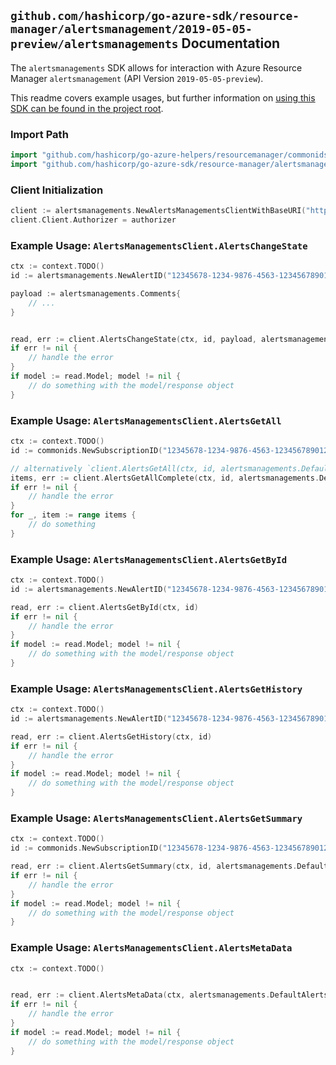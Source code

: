 
## `github.com/hashicorp/go-azure-sdk/resource-manager/alertsmanagement/2019-05-05-preview/alertsmanagements` Documentation

The `alertsmanagements` SDK allows for interaction with Azure Resource Manager `alertsmanagement` (API Version `2019-05-05-preview`).

This readme covers example usages, but further information on [using this SDK can be found in the project root](https://github.com/hashicorp/go-azure-sdk/tree/main/docs).

### Import Path

```go
import "github.com/hashicorp/go-azure-helpers/resourcemanager/commonids"
import "github.com/hashicorp/go-azure-sdk/resource-manager/alertsmanagement/2019-05-05-preview/alertsmanagements"
```


### Client Initialization

```go
client := alertsmanagements.NewAlertsManagementsClientWithBaseURI("https://management.azure.com")
client.Client.Authorizer = authorizer
```


### Example Usage: `AlertsManagementsClient.AlertsChangeState`

```go
ctx := context.TODO()
id := alertsmanagements.NewAlertID("12345678-1234-9876-4563-123456789012", "alertIdValue")

payload := alertsmanagements.Comments{
	// ...
}


read, err := client.AlertsChangeState(ctx, id, payload, alertsmanagements.DefaultAlertsChangeStateOperationOptions())
if err != nil {
	// handle the error
}
if model := read.Model; model != nil {
	// do something with the model/response object
}
```


### Example Usage: `AlertsManagementsClient.AlertsGetAll`

```go
ctx := context.TODO()
id := commonids.NewSubscriptionID("12345678-1234-9876-4563-123456789012")

// alternatively `client.AlertsGetAll(ctx, id, alertsmanagements.DefaultAlertsGetAllOperationOptions())` can be used to do batched pagination
items, err := client.AlertsGetAllComplete(ctx, id, alertsmanagements.DefaultAlertsGetAllOperationOptions())
if err != nil {
	// handle the error
}
for _, item := range items {
	// do something
}
```


### Example Usage: `AlertsManagementsClient.AlertsGetById`

```go
ctx := context.TODO()
id := alertsmanagements.NewAlertID("12345678-1234-9876-4563-123456789012", "alertIdValue")

read, err := client.AlertsGetById(ctx, id)
if err != nil {
	// handle the error
}
if model := read.Model; model != nil {
	// do something with the model/response object
}
```


### Example Usage: `AlertsManagementsClient.AlertsGetHistory`

```go
ctx := context.TODO()
id := alertsmanagements.NewAlertID("12345678-1234-9876-4563-123456789012", "alertIdValue")

read, err := client.AlertsGetHistory(ctx, id)
if err != nil {
	// handle the error
}
if model := read.Model; model != nil {
	// do something with the model/response object
}
```


### Example Usage: `AlertsManagementsClient.AlertsGetSummary`

```go
ctx := context.TODO()
id := commonids.NewSubscriptionID("12345678-1234-9876-4563-123456789012")

read, err := client.AlertsGetSummary(ctx, id, alertsmanagements.DefaultAlertsGetSummaryOperationOptions())
if err != nil {
	// handle the error
}
if model := read.Model; model != nil {
	// do something with the model/response object
}
```


### Example Usage: `AlertsManagementsClient.AlertsMetaData`

```go
ctx := context.TODO()


read, err := client.AlertsMetaData(ctx, alertsmanagements.DefaultAlertsMetaDataOperationOptions())
if err != nil {
	// handle the error
}
if model := read.Model; model != nil {
	// do something with the model/response object
}
```
